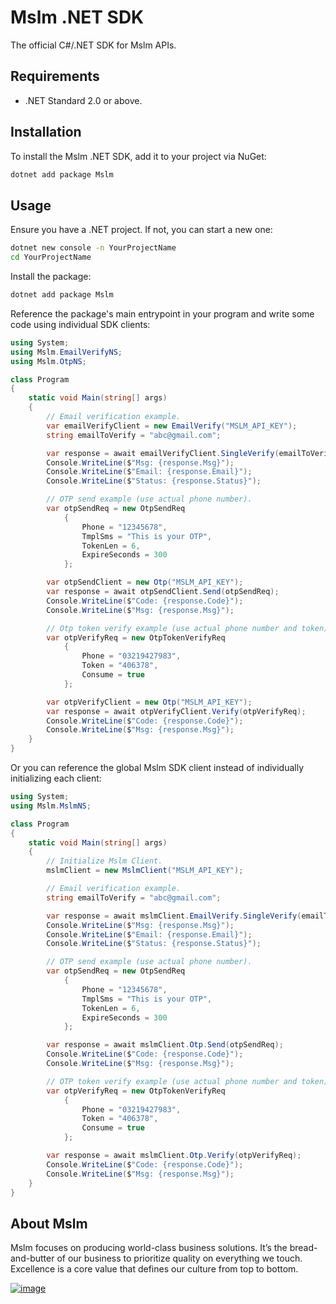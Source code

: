 # Mslm .NET SDK

The official C#/.NET SDK for Mslm APIs.

## Requirements

- .NET Standard 2.0 or above.

## Installation

To install the Mslm .NET SDK, add it to your project via NuGet:

```bash
dotnet add package Mslm
```

## Usage

Ensure you have a .NET project. If not, you can start a new one:

```bash
dotnet new console -n YourProjectName
cd YourProjectName
```

Install the package:

```bash
dotnet add package Mslm
```

Reference the package's main entrypoint in your program and write some code
using individual SDK clients:

```cs
using System;
using Mslm.EmailVerifyNS;
using Mslm.OtpNS;

class Program
{
    static void Main(string[] args)
    {
        // Email verification example.
        var emailVerifyClient = new EmailVerify("MSLM_API_KEY");
        string emailToVerify = "abc@gmail.com";

        var response = await emailVerifyClient.SingleVerify(emailToVerify);
        Console.WriteLine($"Msg: {response.Msg}");
        Console.WriteLine($"Email: {response.Email}");
        Console.WriteLine($"Status: {response.Status}");

        // OTP send example (use actual phone number).
        var otpSendReq = new OtpSendReq
            {
                Phone = "12345678",
                TmplSms = "This is your OTP",
                TokenLen = 6,
                ExpireSeconds = 300
            };

        var otpSendClient = new Otp("MSLM_API_KEY");
        var response = await otpSendClient.Send(otpSendReq);
        Console.WriteLine($"Code: {response.Code}");
        Console.WriteLine($"Msg: {response.Msg}");

        // Otp token verify example (use actual phone number and token).
        var otpVerifyReq = new OtpTokenVerifyReq
            {
                Phone = "03219427983",
                Token = "406378",
                Consume = true
            };

        var otpVerifyClient = new Otp("MSLM_API_KEY");
        var response = await otpVerifyClient.Verify(otpVerifyReq);
        Console.WriteLine($"Code: {response.Code}");
        Console.WriteLine($"Msg: {response.Msg}");
    }
}
```

Or you can reference the global Mslm SDK client instead of individually
initializing each client:

```cs
using System;
using Mslm.MslmNS;

class Program
{
    static void Main(string[] args)
    {
        // Initialize Mslm Client.
        mslmClient = new MslmClient("MSLM_API_KEY");

        // Email verification example.
        string emailToVerify = "abc@gmail.com";

        var response = await mslmClient.EmailVerify.SingleVerify(emailToVerify);
        Console.WriteLine($"Msg: {response.Msg}");
        Console.WriteLine($"Email: {response.Email}");
        Console.WriteLine($"Status: {response.Status}");

        // OTP send example (use actual phone number).
        var otpSendReq = new OtpSendReq
            {
                Phone = "12345678",
                TmplSms = "This is your OTP",
                TokenLen = 6,
                ExpireSeconds = 300
            };

        var response = await mslmClient.Otp.Send(otpSendReq);
        Console.WriteLine($"Code: {response.Code}");
        Console.WriteLine($"Msg: {response.Msg}");

        // OTP token verify example (use actual phone number and token).
        var otpVerifyReq = new OtpTokenVerifyReq
            {
                Phone = "03219427983",
                Token = "406378",
                Consume = true
            };

        var response = await mslmClient.Otp.Verify(otpVerifyReq);
        Console.WriteLine($"Code: {response.Code}");
        Console.WriteLine($"Msg: {response.Msg}");
    }
}
```

## About Mslm

Mslm focuses on producing world-class business solutions. It’s the
bread-and-butter of our business to prioritize quality on everything we touch.
Excellence is a core value that defines our culture from top to bottom.

[![image](https://avatars.githubusercontent.com/u/50307970?s=200&v=4)](https://mslm.io/)
